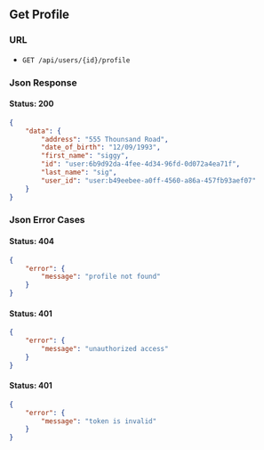 ## Get Profile

### URL
- ```GET /api/users/{id}/profile```

### Json Response

#### Status: 200

```json
{
    "data": {
        "address": "555 Thounsand Road",
        "date_of_birth": "12/09/1993",
        "first_name": "siggy",
        "id": "user:6b9d92da-4fee-4d34-96fd-0d072a4ea71f",
        "last_name": "sig",
        "user_id": "user:b49eebee-a0ff-4560-a86a-457fb93aef07"
    }
}
```

### Json Error Cases

#### Status: 404

```json
{
    "error": {
        "message": "profile not found"
    }
}
```

#### Status: 401

```json
{
    "error": {
        "message": "unauthorized access"
    }
}
```

#### Status: 401

```json
{
    "error": {
        "message": "token is invalid"
    }
}
```